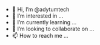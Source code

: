 - 👋 Hi, I’m @adytumtech
- 👀 I’m interested in ...
- 🌱 I’m currently learning ...
- 💞️ I’m looking to collaborate on ...
- 📫 How to reach me ...

<!---
adytumtech/adytumtech is a ✨ special ✨ repository because its `README.md` (this file) appears on your GitHub profile.
You can click the Preview link to take a look at your changes.
--->
